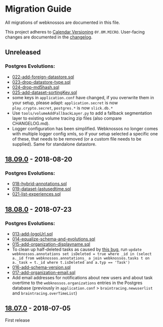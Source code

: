 # Migration Guide

All migrations of webknossos are documented in this file.

This project adheres to [Calendar Versioning](http://calver.org/) `0Y.0M.MICRO`. User-facing changes are documented in the [changelog](changelog.md).

## Unreleased

### Postgres Evolutions:

* [022-add-foreign-datastore.sql](https://github.com/scalableminds/webknossos/tree/4fc5f2ffddca53661ebc46e647ea1d1789955d73/conf/evolutions/022-add-foreign-datastore.sql)
* [023-drop-datastore-type.sql](https://github.com/scalableminds/webknossos/tree/4fc5f2ffddca53661ebc46e647ea1d1789955d73/conf/evolutions/023-drop-datastore-type.sql)
* [024-drop-md5hash.sql](https://github.com/scalableminds/webknossos/tree/4fc5f2ffddca53661ebc46e647ea1d1789955d73/conf/evolutions/024-drop-md5hash.sql)
* [025-add-dataset-sortingKey.sql](https://github.com/scalableminds/webknossos/tree/4fc5f2ffddca53661ebc46e647ea1d1789955d73/conf/evolutions/025-add-dataset-sortingKey.sql)
* some keys in `application.conf` have changed, if you overwrite them in your setup, please adapt: `application.secret` is now `play.crypto.secret`, `postgres.*` is now `slick.db.*`
* Use `tools/volumeAddFallbackLayer.py` to add a fallback segmentation layer to existing volume tracing zip files \(also compare CHANGELOG.md\).
* Logger configuration has been simplified. Webknossos no longer comes with multiple logger config xmls, so if your setup selected a specific one of these, that needs to be removed \(or a custom file needs to be supplied\). Same for standalone datastore.

## [18.09.0](https://github.com/scalableminds/webknossos/releases/tag/18.09.0) - 2018-08-20

### Postgres Evolutions:

* [018-hybrid-annotations.sql](https://github.com/scalableminds/webknossos/tree/4fc5f2ffddca53661ebc46e647ea1d1789955d73/conf/evolutions/018-hybrid-annotations.sql)
* [019-dataset-lastusedtime.sql](https://github.com/scalableminds/webknossos/tree/4fc5f2ffddca53661ebc46e647ea1d1789955d73/conf/evolutions/019-dataset-lastusedtime.sql)
* [021-list-experiences.sql](https://github.com/scalableminds/webknossos/tree/4fc5f2ffddca53661ebc46e647ea1d1789955d73/conf/evolutions/021-list-experiences.sql)

## [18.08.0](https://github.com/scalableminds/webknossos/releases/tag/18.08.0) - 2018-07-23

### Postgres Evolutions:

* [013-add-logoUrl.sql](https://github.com/scalableminds/webknossos/tree/4fc5f2ffddca53661ebc46e647ea1d1789955d73/conf/evolutions/013-add-logoUrl.sql)
* [014-equalize-schema-and-evolutions.sql](https://github.com/scalableminds/webknossos/tree/4fc5f2ffddca53661ebc46e647ea1d1789955d73/conf/evolutions/014-equalize-schema-and-evolutions.sql)
* [015-add-organization-displayname.sql](https://github.com/scalableminds/webknossos/tree/4fc5f2ffddca53661ebc46e647ea1d1789955d73/conf/evolutions/015-add-organization-displayname.sql)
* To clean up half-deleted tasks as caused by [this bug](https://github.com/scalableminds/webknossos/issues/2873), run `update webknossos.annotations set isDeleted = true where _id in (select a._id from webknossos.annotations_ a join webknossos.tasks t on a._task = t._id where t.isDeleted and a.typ == 'Task')`
* [016-add-schema-version.sql](https://github.com/scalableminds/webknossos/tree/4fc5f2ffddca53661ebc46e647ea1d1789955d73/conf/evolutions/016-add-schema-version.sql)
* [017-add-organization-email.sql](https://github.com/scalableminds/webknossos/tree/4fc5f2ffddca53661ebc46e647ea1d1789955d73/conf/evolutions/017-add-organization-email.sql)
* Add email addresses for notifications about new users and about task overtime to the `webknossos.organizations` entries in the Postgres database \(previously in `application.conf` &gt; `braintracing.newuserlist` and `braintracing.overTimeList`\)

## [18.07.0](https://github.com/scalableminds/webknossos/releases/tag/18.07.0) - 2018-07-05

First release

